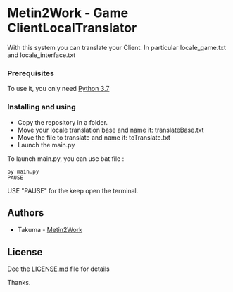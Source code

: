 # Metin2Work - Game ClientLocalTranslator

With this system you can translate your Client. In particular locale_game.txt and locale_interface.txt

### Prerequisites

To use it, you only need [Python 3.7](https://www.python.org/)


### Installing and using

* Copy the repository in a folder.
* Move your locale translation base and name it: translateBase.txt
* Move the file to translate and name it: toTranslate.txt
* Launch the main.py 

To launch main.py, you can use bat file :
```
py main.py
PAUSE
```
USE "PAUSE" for the keep open the terminal.

## Authors

* Takuma - [Metin2Work](https://github.com/devTakuma)

## License

Dee the [LICENSE.md](LICENSE.md) file for details

Thanks.
